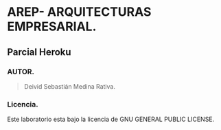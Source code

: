 # AREP- ARQUITECTURAS EMPRESARIAL.

## Parcial Heroku


### AUTOR.

> Deivid Sebastián Medina Rativa.

### Licencia.

Este laboratorio esta bajo la licencia de GNU GENERAL PUBLIC LICENSE.
